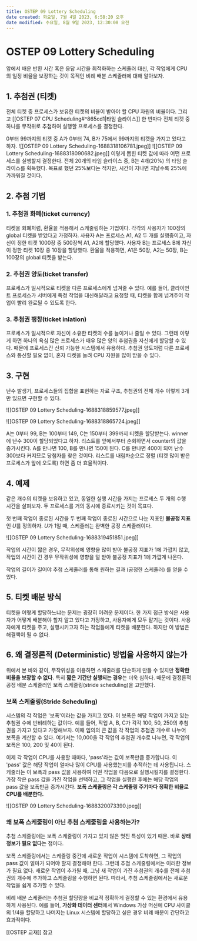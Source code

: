 ```yaml
---
title: OSTEP 09 Lottery Scheduling
date created: 화요일, 7월 4일 2023, 6:58:20 오후
date modified: 수요일, 8월 9일 2023, 12:30:08 오전
---
```

# OSTEP 09 Lottery Scheduling

앞에서 배운 반환 시간 혹은 응답 시간을 최적화하는 스케줄러 대신, 각 작업에게 CPU의 일정 비율을 보장하는 것이 목적인 비례 배분 스케줄러에 대해 알아보자.

## 1. 추첨권 (티켓)

전체 티켓 중 프로세스가 보유한 티켓의 비율이 받아야 할 CPU 자원의 비율이다.
그리고 [[OSTEP 07 CPU Scheduling#^865cd1|타임 슬라이스]] 한 번마다 전체 티켓 중 하나를 무작위로 추첨하여 실행할 프로세스를 결정한다.

0부터 99까지의 티켓 중 A가 0부터 74, B가 75에서 99까지의 티켓을 가지고 있다고 하자. 
![[OSTEP 09 Lottery Scheduling-1688318106781.jpeg]]
![[OSTEP 09 Lottery Scheduling-1688318090682.jpeg]]
이렇게 뽑힌 티켓 값에 따라 어떤 프로세스를 실행할지 결정한다.
전체 20개의 타임 슬라이스 중, B는 4개(20%) 의 타임 슬라이스를 획득했다. 목표로 했던 25%보다는 적지만, 시간이 지나면 지날수록 25%에 가까워질 것이다.

## 2. 추첨 기법

### 1. 추첨권 화폐(ticket currency)

티켓을 화폐처럼, 환율을 적용해서 스케줄링하는 기법이다. 
각각의 사용자가 100장의 global 티켓을 받았다고 가정하자. 사용자 A는 프로세스 A1, A2 두 개를 실행중이고, 자신이 정한 티켓 1000장 중 500장씩 A1, A2에 할당했다. 사용자 B는 프로세스 B에 자신이 정한 티켓 10장 중 10장을 할당했다.
환율을 적용하면, A1은 50장, A2는 50장, B는 100장의 global 티켓을 받는다.

### 2. 추첨권 양도(ticket transfer)

프로세스가 일시적으로 티켓을 다른 프로세스에게 넘겨줄 수 있다.
예를 들어, 클라이언트 프로세스가 서버에게 특정 작업을 대신해달라고 요청할 때, 티켓을 함께 넘겨주어 작업이 빨리 완료될 수 있도록 한다.

### 3. 추첨권 팽창(ticket inlation)

프로세스가 일시적으로 자신이 소유한 티켓의 수를 늘이거나 줄일 수 있다.
그런데 이렇게 하면 하나의 욕심 많은 프로세스가 매우 많은 양의 추첨권을 자신에게 할당할 수 있다. 때문에 프로세스간 신뢰 가능한 시스템에서 유용하다. 추첨권 양도처럼 다른 프로세스와 통신할 필요 없이, 혼자 티켓을 늘려 CPU 자원을 많이 받을 수 있다.

## 3. 구현

난수 발생기, 프로세스들의 집합을 표현하는 자료 구조, 추첨권의 전체 개수 이렇게 3개만 있으면 구현할 수 있다.

![[OSTEP 09 Lottery Scheduling-1688318859577.jpeg]]

![[OSTEP 09 Lottery Scheduling-1688318865724.jpeg]]

A는 0부터 99, B는 100부터 149, C는 150부터 399까지 티켓을 할당받는다. winner에 난수 300이 할당되었다고 하자. 리스트를 앞에서부터 순회하면서 counter의 값을 증가시킨다. A를 만나면 100, B를 만나면 150이 된다. C를 만나면 400이 되어 난수 300보다 커지므로 당첨자를 찾은 것이다.
리스트를 내림차순으로 정렬 (티켓 많이 받은 프로세스가 앞에 오도록) 하면 좀 더 효율적이다.

## 4. 예제

같은 개수의 티켓을 보유하고 있고, 동일한 실행 시간을 가지는 프로세스 두 개의 수행 시간을 살펴보자. 두 프로세스를 거의 동시에 종료시키는 것이 목표다.

첫 번째 작업이 종료된 시간을 두 번째 작업이 종료된 시간으로 나눈 지표인 **불공정 지표**인 $U$를 정의하자. $U$가 1일 때, 스케줄러는 완벽한 공정 스케줄러이다.

![[OSTEP 09 Lottery Scheduling-1688319451851.jpeg]]

작업의 시간이 짧은 경우, 무작위성에 영향을 많이 받아 불공정 지표가 1에 가깝지 않고, 작업의 시간이 긴 경우 무작위성에 영향을 덜 받아 불공정 지표가 1에 가깝게 나온다.

작업의 길이가 길어야 추첨 스케줄러를 통해 원하는 결과 (공정한 스케줄러) 를 얻을 수 있다.

## 5. 티켓 배분 방식

티켓을 어떻게 할당하느냐는 문제는 굉장히 어려운 문제이다.
한 가지 접근 방식은 사용자가 어떻게 배분해야 할지 알고 있다고 가정하고, 사용자에게 모두 맡기는 것이다. 사용자에게 티켓을 주고, 실행시키고자 하는 작업들에게 티켓을 배분한다. 하지만 이 방법은 해결책이 될 수 없다. 

## 6. 왜 결정론적 (Deterministic) 방법을 사용하지 않는가

위에서 본 바와 같이, 무작위성을 이용하면 스케줄러를 단순하게 만들 수 있지만 **정확한 비율을 보장할 수 없다.** 특히 **짧은 기간만 실행되는 경우**는 더욱 심하다. 때문에 결정론적 공정 배분 스케줄러인 보폭 스케줄링(stride scheduling)을 고안했다.

### 보폭 스케줄링(Stride Scheduling)

시스템의 각 작업은 '보폭'이라는 값을 가지고 있다. 이 보폭은 해당 작업이 가지고 있는 추첨권 수에 반비례하는 값이다. 예를 들어, 작업 A, B, C가 각각 100, 50, 250의 추첨권을 가지고 있다고 가정해보자. 이때 임의의 큰 값을 각 작업의 추첨권 개수로 나누어 보폭을 계산할 수 있다. 여기서는 10,000을 각 작업의 추첨권 개수로 나누면, 각 작업의 보폭은 100, 200 및 40이 된다.

이제 각 작업이 CPU를 사용할 때마다, 'pass'라는 값이 보폭만큼 증가합니다. 이 'pass' 값은 해당 작업이 얼마나 많이 CPU를 사용했는지를 추적하는 데 사용됩니다. 스케줄러는 이 보폭과 pass 값을 사용하여 어떤 작업을 다음으로 실행시킬지를 결정한다.
가장 작은 pass 값을 가진 작업을 선택하고, 그 작업을 실행한 후에는 해당 작업의 pass 값을 보폭만큼 증가시킨다.
**보폭 스케줄링은 각 스케줄링 주기마다 정확한 비율로 CPU를 배분한다.**

![[OSTEP 09 Lottery Scheduling-1688320073390.jpeg]]

### 왜 보폭 스케줄링이 아닌 추첨 스케줄링을 사용하는가?

추첨 스케줄링에는 보폭 스케줄링이 가지고 있지 않은 멋진 특성이 있기 때문. 바로 **상태 정보가 필요 없다**는 점이다.

보폭 스케줄링에서는 스케줄링 중간에 새로운 작업이 시스템에 도착하면, 그 작업의 pass 값이 얼마가 되어야 할지 결정해야 한다. 그런데 추첨 스케줄링에서는 이러한 정보가 필요 없다. 새로운 작업이 추가될 때, 그냥 새 작업이 가진 추첨권의 개수를 전체 추첨권의 개수에 추가하고 스케줄링을 수행하면 된다. 따라서, 추첨 스케줄링에서는 새로운 작업을 쉽게 추가할 수 있다.

비례 배분 스케줄러는 추첨권 할당량을 비교적 정확하게 결정할 수 있는 환경에서 유용하게 사용된다. 예를 들어, **가상화 데이터 센터**에서 Windows 가상 머신에 CPU 사이클의 1/4을 할당하고 나머지는 Linux 시스템에 할당하고 싶은 경우 비례 배분이 간단하고 효과적이다.

[[OSTEP 교재]] 참고